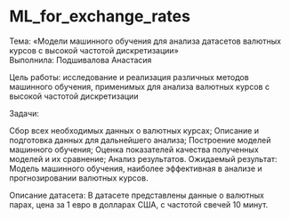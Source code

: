 # ML_for_exchange_rates

Тема: «Модели машинного обучения для анализа датасетов валютных курсов с высокой частотой дискретизации»\
Выполнила: Подшивалова Анастасия

Цель работы: исследование и реализация различных методов машинного обучения, применимых для анализа валютных курсов с высокой частотой дискретизации

Задачи:

Сбор всех необходимых данных о валютных курсах;
Описание и подготовка данных для дальнейшего анализа;
Построение моделей машинного обучения;
Оценка показателей качества полученных моделей и их сравнение;
Анализ результатов.
Ожидаемый результат:
Модель машинного обучения, наиболее эффективная в анализе и прогнозировании валютных курсов.

Описание датасета:
В датасете представлены данные о валютных парах, цена за 1 евро в долларах США, с частотой свечей 10 минут.
